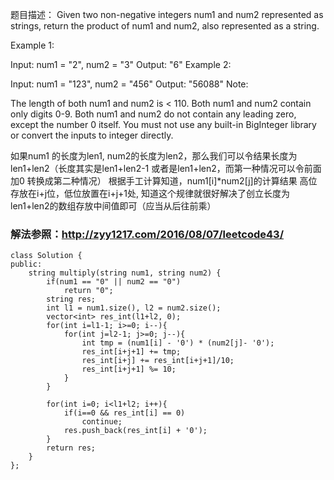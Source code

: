 题目描述：
Given two non-negative integers num1 and num2 represented as strings, return the product of num1 and num2, also represented as a string.

Example 1:

Input: num1 = "2", num2 = "3"
Output: "6"
Example 2:

Input: num1 = "123", num2 = "456"
Output: "56088"
Note:

The length of both num1 and num2 is < 110.
Both num1 and num2 contain only digits 0-9.
Both num1 and num2 do not contain any leading zero, except the number 0 itself.
You must not use any built-in BigInteger library or convert the inputs to integer directly.

如果num1 的长度为len1, num2的长度为len2，那么我们可以令结果长度为len1+len2（长度其实是len1+len2-1 或者是len1+len2，而第一种情况可以令前面加0
转换成第二种情况） 根据手工计算知道，num1[i]*num2[j]的计算结果 高位存放在i+j位，低位放置在i+j+1处, 知道这个规律就很好解决了创立长度为len1+len2的数组存放中间值即可（应当从后往前乘）

### 解法参照：http://zyy1217.com/2016/08/07/leetcode43/
```
class Solution {
public:
    string multiply(string num1, string num2) {
        if(num1 == "0" || num2 == "0")
            return "0";
        string res;
        int l1 = num1.size(), l2 = num2.size();
        vector<int> res_int(l1+l2, 0);
        for(int i=l1-1; i>=0; i--){
            for(int j=l2-1; j>=0; j--){
                int tmp = (num1[i] - '0') * (num2[j]- '0');
                res_int[i+j+1] += tmp;
                res_int[i+j] += res_int[i+j+1]/10;
                res_int[i+j+1] %= 10;
            }
        }
        
        for(int i=0; i<l1+l2; i++){
            if(i==0 && res_int[i] == 0)
                continue;
            res.push_back(res_int[i] + '0');
        }
        return res;
    }
};
```
